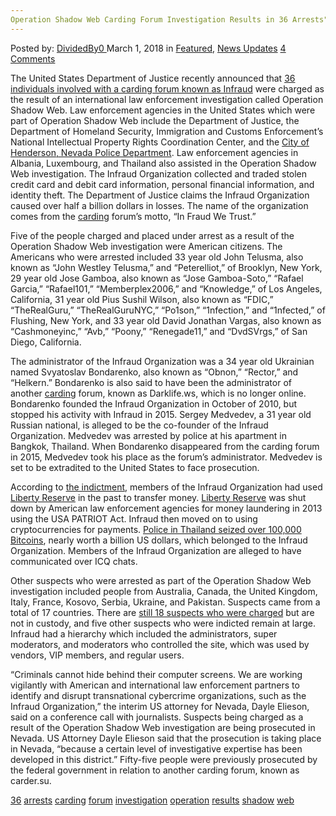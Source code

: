 ```yaml
---
Operation Shadow Web Carding Forum Investigation Results in 36 Arrests"
---
```

<article class="post-listing post-24913 post type-post status-publish format-standard has-post-thumbnail hentry 
 tag-6322 tag-carding tag-forum tag-investigation tag-operation tag-results tag-shadow tag-web">
<div class="post-inner">
<span>Posted by: <a href="https://www.deepdotweb.com/author/dividedby0/" title="">DividedBy0 </a></span>
<span>March 1, 2018</span>
<span>in <a href="https://www.deepdotweb.com/category/deepdot-news/" rel="category tag">Featured</a>, <a href="https://www.deepdotweb.com/category/news-updates/" rel="category tag">News Updates</a></span>
<span><a href="https://www.deepdotweb.com/2018/03/01/operation-shadow-web-carding-forum-investigation-results-36-arrests/#comments">4 Comments</a></span>


<p>The United States Department of Justice recently announced that <a href="https://www.bleepingcomputer.com/news/security/world-police-take-down-infraud-carding-operation/">36 individuals involved with a carding forum known as Infraud</a> were charged as the result of an international law enforcement investigation called Operation Shadow Web. Law enforcement agencies in the United States which were part of Operation Shadow Web include the Department of Justice, the Department of Homeland Security, Immigration and Customs Enforcement’s National Intellectual Property Rights Coordination Center, and the <a href="https://www.reviewjournal.com/crime/courts/henderson-based-investigation-cracks-global-cybercrime-ring/">City of Henderson, Nevada Police Department</a>. Law enforcement agencies in Albania, Luxembourg, and Thailand also assisted in the Operation Shadow Web investigation. The Infraud Organization collected and traded stolen credit card and debit card information, personal financial information, and identity theft. The Department of Justice claims the Infraud Organization caused over half a billion dollars in losses. The name of the organization comes from the <a href="https://www.deepdotweb.com/2015/08/17/cybercrime-the-study-of-carding/">carding</a> forum’s motto, “In Fraud We Trust.”</p>
<p>Five of the people charged and placed under arrest as a result of the Operation Shadow Web investigation were American citizens. The Americans who were arrested included 33 year old John Telusma, also known as “John Westley Telusma,” and “Peterelliot,” of Brooklyn, New York, 29 year old Jose Gamboa, also known as “Jose Gamboa-Soto,” “Rafael Garcia,” “Rafael101,” “Memberplex2006,” and “Knowledge,” of Los Angeles, California, 31 year old Pius Sushil Wilson, also known as “FDIC,” “TheRealGuru,” “TheRealGuruNYC,” “Po1son,” “1nfection,” and “1nfected,” of Flushing, New York, and 33 year old David Jonathan Vargas, also known as “Cashmoneyinc,” “Avb,” “Poony,” “Renegade11,” and “DvdSVrgs,” of San Diego, California.</p>
<p>The administrator of the Infraud Organization was a 34 year old Ukrainian named Svyatoslav Bondarenko, also known as “Obnon,” “Rector,” and “Helkern.” Bondarenko is also said to have been the administrator of another <a href="https://www.deepdotweb.com/tag/carding/">carding</a> forum, known as Darklife.ws, which is no longer online. Bondarenko founded the Infraud Organization in October of 2010, but stopped his activity with Infraud in 2015. Sergey Medvedev, a 31 year old Russian national, is alleged to be the co-founder of the Infraud Organization. Medvedev was arrested by police at his apartment in Bangkok, Thailand. When Bondarenko disappeared from the carding forum in 2015, Medvedev took his place as the forum’s administrator. Medvedev is set to be extradited to the United States to face prosecution.</p>
<p>According to <a href="https://www.documentcloud.org/documents/4368898-Infraud-Superseding-Indictment.html">the indictment</a>, members of the Infraud Organization had used <a href="https://www.deepdotweb.com/2016/02/06/founder-of-liberty-reserve-pleads-guilty/">Liberty Reserve</a> in the past to transfer money. <a href="https://www.deepdotweb.com/2016/05/22/liberty-reserve-founder-sentenced-20-years-prison/">Liberty Reserve</a> was shut down by American law enforcement agencies for money laundering in 2013 using the USA PATRIOT Act. Infraud then moved on to using cryptocurrencies for payments. <a href="https://bitcoinist.com/infraud-kingpin-arrested-100000-bitcoins-seized-thai-police/">Police in Thailand seized over 100,000 Bitcoins</a>, nearly worth a billion US dollars, which belonged to the Infraud Organization. Members of the Infraud Organization are alleged to have communicated over ICQ chats.</p>
<p>Other suspects who were arrested as part of the Operation Shadow Web investigation included people from Australia, Canada, the United Kingdom, Italy, France, Kosovo, Serbia, Ukraine, and Pakistan. Suspects came from a total of 17 countries. There are <a href="https://www.cnet.com/news/justice-department-shuts-down-massive-cybercrime-network/">still 18 suspects who were charged</a> but are not in custody, and five other suspects who were indicted remain at large. Infraud had a hierarchy which included the administrators, super moderators, and moderators who controlled the site, which was used by vendors, VIP members, and regular users.</p>
<p>“Criminals cannot hide behind their computer screens. We are working vigilantly with American and international law enforcement partners to identify and disrupt transnational cybercrime organizations, such as the Infraud Organization,” the interim US attorney for Nevada, Dayle Elieson, said on a conference call with journalists. Suspects being charged as a result of the Operation Shadow Web investigation are being prosecuted in Nevada. US Attorney Dayle Elieson said that the prosecution is taking place in Nevada, “because a certain level of investigative expertise has been developed in this district.” Fifty-five people were previously prosecuted by the federal government in relation to another carding forum, known as carder.su.</p>
</div>
<a href="https://www.deepdotweb.com/tag/36/" rel="tag">36</a> <a href="https://www.deepdotweb.com/tag/arrests/" rel="tag">arrests</a> <a href="https://www.deepdotweb.com/tag/carding/" rel="tag">carding</a> <a href="https://www.deepdotweb.com/tag/forum/" rel="tag">forum</a> <a href="https://www.deepdotweb.com/tag/investigation/" rel="tag">investigation</a> <a href="https://www.deepdotweb.com/tag/operation/" rel="tag">operation</a> <a href="https://www.deepdotweb.com/tag/results/" rel="tag">results</a> <a href="https://www.deepdotweb.com/tag/shadow/" rel="tag">shadow</a> <a href="https://www.deepdotweb.com/tag/web/" rel="tag">web</a></span> <span style="display:none" class="updated">2018-03-01<a href="https://www.deepdotweb.com/author/dividedby0/" title="Posts by DividedBy0" rel="author">DividedBy0</a></strong></div>

